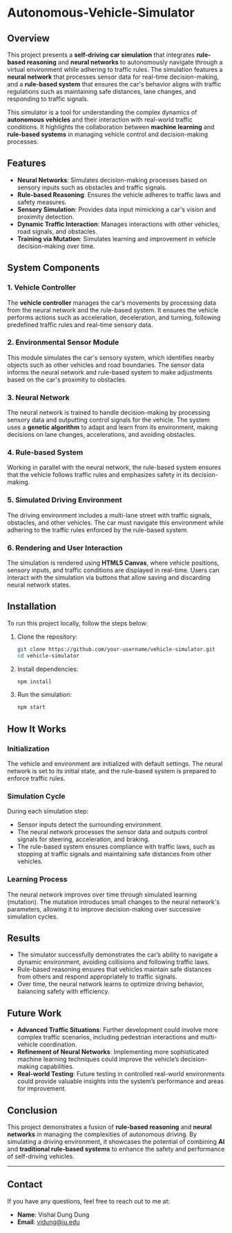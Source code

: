 # Autonomous-Vehicle-Simulator

## Overview

This project presents a **self-driving car simulation** that integrates **rule-based reasoning** and **neural networks** to autonomously navigate through a virtual environment while adhering to traffic rules. The simulation features a **neural network** that processes sensor data for real-time decision-making, and a **rule-based system** that ensures the car's behavior aligns with traffic regulations such as maintaining safe distances, lane changes, and responding to traffic signals.

This simulator is a tool for understanding the complex dynamics of **autonomous vehicles** and their interaction with real-world traffic conditions. It highlights the collaboration between **machine learning** and **rule-based systems** in managing vehicle control and decision-making processes.

## Features

- **Neural Networks**: Simulates decision-making processes based on sensory inputs such as obstacles and traffic signals.
- **Rule-based Reasoning**: Ensures the vehicle adheres to traffic laws and safety measures.
- **Sensory Simulation**: Provides data input mimicking a car's vision and proximity detection.
- **Dynamic Traffic Interaction**: Manages interactions with other vehicles, road signals, and obstacles.
- **Training via Mutation**: Simulates learning and improvement in vehicle decision-making over time.

## System Components

### 1. Vehicle Controller

The **vehicle controller** manages the car’s movements by processing data from the neural network and the rule-based system. It ensures the vehicle performs actions such as acceleration, deceleration, and turning, following predefined traffic rules and real-time sensory data.

### 2. Environmental Sensor Module

This module simulates the car's sensory system, which identifies nearby objects such as other vehicles and road boundaries. The sensor data informs the neural network and rule-based system to make adjustments based on the car's proximity to obstacles.

### 3. Neural Network

The neural network is trained to handle decision-making by processing sensory data and outputting control signals for the vehicle. The system uses a **genetic algorithm** to adapt and learn from its environment, making decisions on lane changes, accelerations, and avoiding obstacles.

### 4. Rule-based System

Working in parallel with the neural network, the rule-based system ensures that the vehicle follows traffic rules and emphasizes safety in its decision-making.

### 5. Simulated Driving Environment

The driving environment includes a multi-lane street with traffic signals, obstacles, and other vehicles. The car must navigate this environment while adhering to the traffic rules enforced by the rule-based system.

### 6. Rendering and User Interaction

The simulation is rendered using **HTML5 Canvas**, where vehicle positions, sensory inputs, and traffic conditions are displayed in real-time. Users can interact with the simulation via buttons that allow saving and discarding neural network states.

## Installation

To run this project locally, follow the steps below:

1. Clone the repository:
   ```bash
   git clone https://github.com/your-username/vehicle-simulator.git
   cd vehicle-simulator
   ```
2. Install dependencies:

   ```bash
   npm install

   ```

3. Run the simulation:
   ```bash
   npm start
   ```

## How It Works

### Initialization

The vehicle and environment are initialized with default settings. The neural network is set to its initial state, and the rule-based system is prepared to enforce traffic rules.

### Simulation Cycle

During each simulation step:

- Sensor inputs detect the surrounding environment.
- The neural network processes the sensor data and outputs control signals for steering, acceleration, and braking.
- The rule-based system ensures compliance with traffic laws, such as stopping at traffic signals and maintaining safe distances from other vehicles.

### Learning Process

The neural network improves over time through simulated learning (mutation). The mutation introduces small changes to the neural network's parameters, allowing it to improve decision-making over successive simulation cycles.

## Results

- The simulator successfully demonstrates the car’s ability to navigate a dynamic environment, avoiding collisions and following traffic laws.
- Rule-based reasoning ensures that vehicles maintain safe distances from others and respond appropriately to traffic signals.
- Over time, the neural network learns to optimize driving behavior, balancing safety with efficiency.

## Future Work

- **Advanced Traffic Situations**: Further development could involve more complex traffic scenarios, including pedestrian interactions and multi-vehicle coordination.
- **Refinement of Neural Networks**: Implementing more sophisticated machine learning techniques could improve the vehicle’s decision-making capabilities.
- **Real-world Testing**: Future testing in controlled real-world environments could provide valuable insights into the system’s performance and areas for improvement.

## Conclusion

This project demonstrates a fusion of **rule-based reasoning** and **neural networks** in managing the complexities of autonomous driving. By simulating a driving environment, it showcases the potential of combining **AI** and **traditional rule-based systems** to enhance the safety and performance of self-driving vehicles.

---

## Contact

If you have any questions, feel free to reach out to me at:

- **Name**: Vishal Dung Dung
- **Email**: vidung@iu.edu
